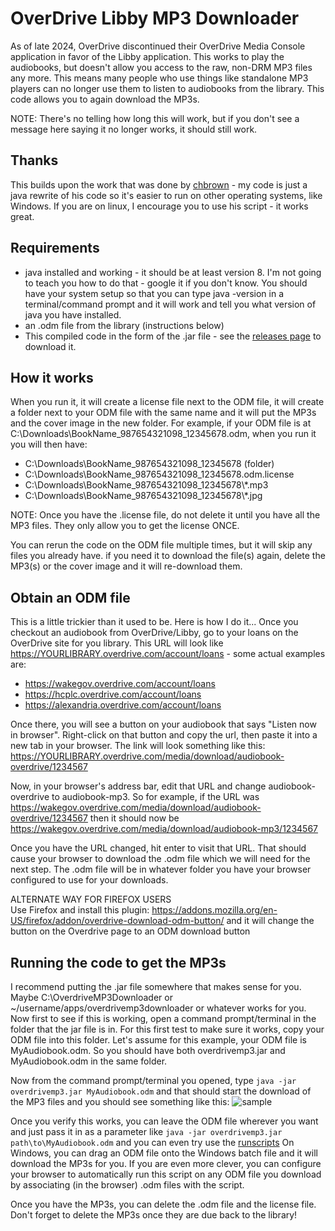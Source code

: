 # OverDrive Libby MP3 Downloader

As of late 2024, OverDrive discontinued their OverDrive Media Console application in favor of the Libby application. This works to play the audiobooks, but doesn't allow you access to the raw, non-DRM MP3 files any more. This means many people who use things like standalone MP3 players can no longer use them to listen to audiobooks from the library. This code allows you to again download the MP3s.  

NOTE: There's no telling how long this will work, but if you don't see a message here saying it no longer works, it should still work.

## Thanks

This builds upon the work that was done by [chbrown](https://github.com/chbrown/overdrive) - my code is just a java rewrite of his code so it's easier to run on other operating systems, like Windows. If you are on linux, I encourage you to use his script - it works great.

## Requirements
* java installed and working - it should be at least version 8. I'm not going to teach you how to do that - google it if you don't know. You should have your system setup so that you can type java -version in a terminal/command prompt and it will work and tell you what version of java you have installed.
* an .odm file from the library (instructions below)
* This compiled code in the form of the .jar file - see the [releases page](https://github.com/brianpipa/OverdriveMP3Downloader/releases) to download it.

## How it works
When you run it, it will create a license file next to the ODM file, it will create a folder next to your ODM file with the same name and it will put the MP3s and the cover image in the new folder. For example, if your ODM file is at C:\Downloads\BookName_987654321098_12345678.odm, when you run it you will then have:
* C:\Downloads\BookName_987654321098_12345678 (folder)
* C:\Downloads\BookName_987654321098_12345678.odm.license
* C:\Downloads\BookName_987654321098_12345678\\*.mp3
* C:\Downloads\BookName_987654321098_12345678\\*.jpg

NOTE: Once you have the .license file, do not delete it until you have all the MP3 files. They only allow you to get the license ONCE. 

You can rerun the code on the ODM file multiple times, but it will skip any files you already have. if you need it to download the file(s) again, delete the MP3(s) or the cover image and it will re-download them.

## Obtain an ODM file
This is a little trickier than it used to be. Here is how I do it... Once you checkout an audiobook from OverDrive/Libby, go to your loans on the OverDrive site for you library. This URL will look like https://YOURLIBRARY.overdrive.com/account/loans - some actual examples are:  
* https://wakegov.overdrive.com/account/loans
* https://hcplc.overdrive.com/account/loans
* https://alexandria.overdrive.com/account/loans

Once there, you will see a button on your audiobook that says "Listen now in browser". Right-click on that button and copy the url, then paste it into a new tab in your browser. The link will look something like this: https://YOURLIBRARY.overdrive.com/media/download/audiobook-overdrive/1234567

Now, in your browser's address bar, edit that URL and change audiobook-overdrive to audiobook-mp3. So for example, if the URL was https://wakegov.overdrive.com/media/download/audiobook-overdrive/1234567 then it should now be https://wakegov.overdrive.com/media/download/audiobook-mp3/1234567

Once you have the URL changed, hit enter to visit that URL. That should cause your browser to download the .odm file which we will need for the next step. The .odm file will be in whatever folder you have your browser configured to use for your downloads.

ALTERNATE WAY FOR FIREFOX USERS  
Use Firefox and install this plugin: https://addons.mozilla.org/en-US/firefox/addon/overdrive-download-odm-button/ and it will change the button on the Overdrive page to an ODM download button

## Running the code to get the MP3s
I recommend putting the .jar file somewhere that makes sense for you. Maybe C:\OverdriveMP3Downloader or ~/username/apps/overdrivemp3downloader or whatever works for you. Now first to see if this is working, open a command prompt/terminal in the folder that the jar file is in. For this first test to make sure it works, copy your ODM file into this folder. Let's assume for this example, your ODM file is MyAudiobook.odm. So you should have both overdrivemp3.jar and MyAudiobook.odm in the same folder.

Now from the command prompt/terminal you opened, type `java -jar overdrivemp3.jar MyAudiobook.odm`
and that should start the download of the MP3 files and you should see something like this:
![sample](https://github.com/brianpipa/OverdriveMP3Downloader/blob/main/README-images/terminal-run.png?raw=true)

Once you verify this works, you can leave the ODM file wherever you want and just pass it in as a parameter like `java -jar overdrivemp3.jar path\to\MyAudiobook.odm` and you can even try use the [runscripts](https://github.com/brianpipa/OverdriveMP3Downloader/tree/main/runscripts) On Windows, you can drag an ODM file onto the Windows batch file and it will download the MP3s for you. If you are even more clever, you can configure your browser to automatically run this script on any ODM file you download by associating (in the browser) .odm files with the script. 

Once you have the MP3s, you can delete the .odm file and the license file. Don't forget to delete the MP3s once they are due back to the library!

